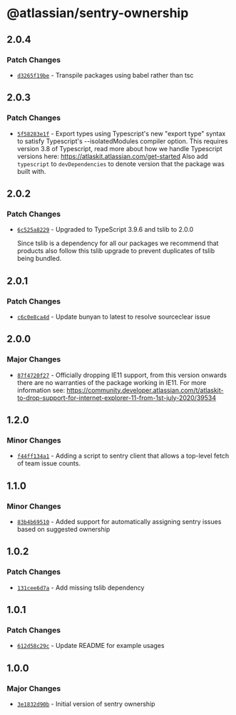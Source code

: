 # @atlassian/sentry-ownership

## 2.0.4

### Patch Changes

- [`d3265f19be`](https://bitbucket.org/atlassian/atlassian-frontend/commits/d3265f19be) - Transpile packages using babel rather than tsc

## 2.0.3

### Patch Changes

- [`5f58283e1f`](https://bitbucket.org/atlassian/atlassian-frontend/commits/5f58283e1f) - Export types using Typescript's new "export type" syntax to satisfy Typescript's --isolatedModules compiler option.
  This requires version 3.8 of Typescript, read more about how we handle Typescript versions here: https://atlaskit.atlassian.com/get-started
  Also add `typescript` to `devDependencies` to denote version that the package was built with.

## 2.0.2

### Patch Changes

- [`6c525a8229`](https://bitbucket.org/atlassian/atlassian-frontend/commits/6c525a8229) - Upgraded to TypeScript 3.9.6 and tslib to 2.0.0

  Since tslib is a dependency for all our packages we recommend that products also follow this tslib upgrade
  to prevent duplicates of tslib being bundled.

## 2.0.1

### Patch Changes

- [`c6c0e8ca4d`](https://bitbucket.org/atlassian/atlassian-frontend/commits/c6c0e8ca4d) - Update bunyan to latest to resolve sourceclear issue

## 2.0.0

### Major Changes

- [`87f4720f27`](https://bitbucket.org/atlassian/atlassian-frontend/commits/87f4720f27) - Officially dropping IE11 support, from this version onwards there are no warranties of the package working in IE11.
  For more information see: https://community.developer.atlassian.com/t/atlaskit-to-drop-support-for-internet-explorer-11-from-1st-july-2020/39534

## 1.2.0

### Minor Changes

- [`f44ff134a1`](https://bitbucket.org/atlassian/atlassian-frontend/commits/f44ff134a1) - Adding a script to sentry client that allows a top-level fetch of team issue counts.

## 1.1.0

### Minor Changes

- [`83b4b69510`](https://bitbucket.org/atlassian/atlassian-frontend/commits/83b4b69510) - Added support for automatically assigning sentry issues based on suggested ownership

## 1.0.2

### Patch Changes

- [`131cee6d7a`](https://bitbucket.org/atlassian/atlassian-frontend/commits/131cee6d7a) - Add missing tslib dependency

## 1.0.1

### Patch Changes

- [`612d58c29c`](https://bitbucket.org/atlassian/atlassian-frontend/commits/612d58c29c) - Update README for example usages

## 1.0.0

### Major Changes

- [`3e1832d90b`](https://bitbucket.org/atlassian/atlassian-frontend/commits/3e1832d90b) - Initial version of sentry ownership
